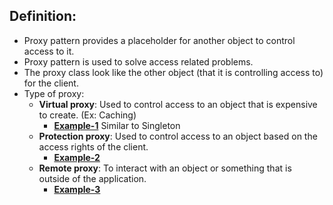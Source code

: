 ## Definition:
- Proxy pattern provides a placeholder for another object 
to control access to it.
- Proxy pattern is used to solve access related problems.
- The proxy class look like the other object (that it is controlling
access to) for the client.
- Type of proxy:   
    - **Virtual proxy**: Used to control access to an object
     that is expensive to create. (Ex: Caching)
        - **[Example-1]()** Similar to Singleton
    - **Protection proxy**: Used to control access to an object
    based on the access rights of the client.
        - **[Example-2]()**
    - **Remote proxy**: To interact with an object or something that 
    is outside of the application.
        - **[Example-3]()**